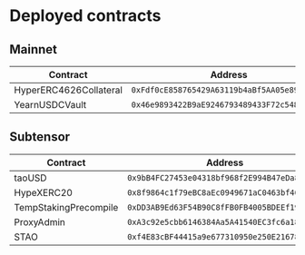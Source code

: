# Deployed contracts

## Mainnet

| Contract               | Address                                      |
| ---------------------- | -------------------------------------------- |
| HyperERC4626Collateral | `0xFdf0cE858765429A63119b4aBf5AA05e893e34c5` |
| YearnUSDCVault         | `0x46e9893422B9aE9246793489433F72c548CB2455` |

## Subtensor

| Contract              | Address                                      |
| --------------------- | -------------------------------------------- |
| taoUSD                | `0x9bB4FC27453e04318bf968f2E994B47eDa8F724D` |
| HypeXERC20            | `0x8f9864c1f79eBC8aEc0949671aC0463bf40E5933` |
| TempStakingPrecompile | `0xDD3AB9Ed63F54B90C8fFB0FB4005BDEEf19BdCc7` |
| ProxyAdmin            | `0xA3c92e5cbb6146384Aa5A41540EC3fc6a184139C` |
| STAO                  | `0xf4E83cBF44415a9e677310950e250E2167842c7D` |
